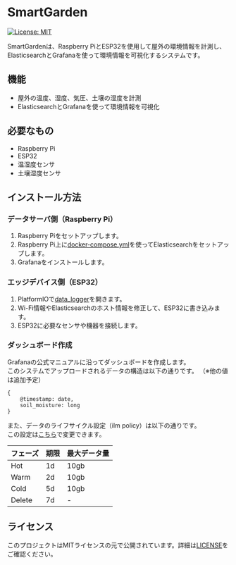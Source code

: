 # SmartGarden
[![License: MIT](https://img.shields.io/badge/License-MIT-yellow.svg)](https://opensource.org/licenses/MIT)

SmartGardenは、Raspberry PiとESP32を使用して屋外の環境情報を計測し、ElasticsearchとGrafanaを使って環境情報を可視化するシステムです。

## 機能
- 屋外の温度、湿度、気圧、土壌の湿度を計測
- ElasticsearchとGrafanaを使って環境情報を可視化

## 必要なもの
- Raspberry Pi
- ESP32
- 温湿度センサ
- 土壌湿度センサ

## インストール方法

### データサーバ側（Raspberry Pi）
1. Raspberry Piをセットアップします。
2. Raspberry Pi上に[docker-compose.yml](https://github.com/qoopen0815/SmartGarden/blob/main/server/docker-compose.yml)を使ってElasticsearchをセットアップします。
3. Grafanaをインストールします。

### エッジデバイス側（ESP32）
1. PlatformIOで[data_logger](https://github.com/qoopen0815/SmartGarden/tree/main/edge/data_logger)を開きます。
2. Wi-Fi情報やElasticsearchのホスト情報を修正して、ESP32に書き込みます。
3. ESP32に必要なセンサや機器を接続します。

### ダッシュボード作成
Grafanaの公式マニュアルに沿ってダッシュボードを作成します。  
このシステムでアップロードされるデータの構造は以下の通りです。
（※他の値は追加予定）

```
{
    @timestamp: date,
    soil_moisture: long
}
```

また、データのライフサイクル設定（ilm policy）は以下の通りです。  
この設定は[こちら](https://github.com/qoopen0815/SmartGarden/blob/2a4746662acee0ee77d22576b2f95f3a7cc70290/edge/data_logger/src/main.cpp#L141-L160)で変更できます。

|フェーズ|期限|最大データ量|
|----|----|----|
|Hot|1d|10gb|
|Warm|2d|10gb|
|Cold|5d|10gb|
|Delete|7d|-|

## ライセンス
このプロジェクトはMITライセンスの元で公開されています。詳細は[LICENSE](https://github.com/qoopen0815/SmartGarden/blob/main/LICENSE)をご確認ください。
